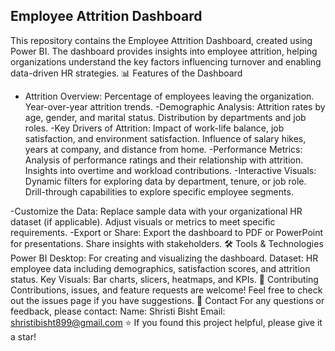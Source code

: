 ## Employee Attrition Dashboard
This repository contains the Employee Attrition Dashboard, created using Power BI. The dashboard provides insights into employee attrition, helping organizations understand the key factors influencing turnover and enabling data-driven HR strategies.
📊 Features of the Dashboard
- Attrition Overview:
   Percentage of employees leaving the organization.
   Year-over-year attrition trends.
-Demographic Analysis:
  Attrition rates by age, gender, and marital status.
  Distribution by departments and job roles.
-Key Drivers of Attrition:
   Impact of work-life balance, job satisfaction, and environment satisfaction.
   Influence of salary hikes, years at company, and distance from home.
-Performance Metrics:
   Analysis of performance ratings and their relationship with attrition.
   Insights into overtime and workload contributions.
-Interactive Visuals:
    Dynamic filters for exploring data by department, tenure, or job role.
    Drill-through capabilities to explore specific employee segments.

-Customize the Data:
    Replace sample data with your organizational HR dataset (if applicable).
    Adjust visuals or metrics to meet specific requirements.
-Export or Share:
    Export the dashboard to PDF or PowerPoint for presentations.
    Share insights with stakeholders.
🛠️ Tools & Technologies
Power BI Desktop: For creating and visualizing the dashboard.
Dataset: HR employee data including demographics, satisfaction scores, and attrition status.
Key Visuals: Bar charts, slicers, heatmaps, and KPIs.
🙏 Contributing
Contributions, issues, and feature requests are welcome! Feel free to check out the issues page if you have suggestions.
📧 Contact
For any questions or feedback, please contact:
Name: Shristi Bisht
Email: shristibisht899@gmail.com
⭐ If you found this project helpful, please give it a star!


